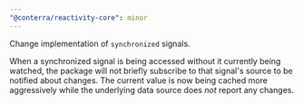 ```yaml
---
"@conterra/reactivity-core": minor
---
```


Change implementation of `synchronized` signals.

When a synchronized signal is being accessed without it currently being watched,
the package will not briefly subscribe to that signal's source to be notified about changes.
The current value is now being cached more aggressively while the underlying data source does _not_ report any changes.
